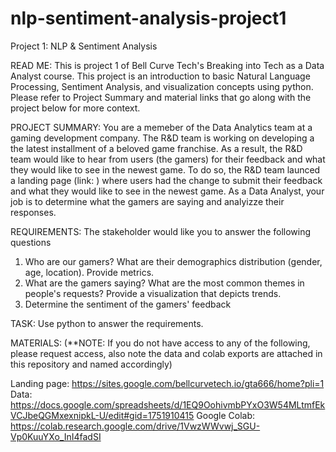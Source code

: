 # nlp-sentiment-analysis-project1
Project 1: NLP &amp; Sentiment Analysis

READ ME: This is project 1 of Bell Curve Tech's Breaking into Tech as a Data Analyst course. This project is an introduction to basic Natural Language Processing, Sentiment Analysis, and visualization concepts using python.
Please refer to Project Summary and material links that go along with the project below for more context.

PROJECT SUMMARY: You are a memeber of the Data Analytics team at a gaming development company. The R&D team is working on developing a the latest installment of a beloved game franchise. As a result, the R&D team would like to hear from users (the gamers) for their feedback and what they would like to see in the newest game. To do so, the R&D team launced a landing page (link:  ) where users had the change to submit their feedback and what they would like to see in the newest game. As a Data Analyst, your job is to determine what the gamers are saying and analyizze their responses. 

REQUIREMENTS: The stakeholder would like you to answer the following questions

1) Who are our gamers? What are their demographics distribution (gender, age, location). Provide metrics.
2) What are the gamers saying? What are the most common themes in people's requests? Provide a visualization that depicts trends.
3) Determine the sentiment of the gamers' feedback 


TASK: Use python to answer the requirements. 

MATERIALS: 
(**NOTE: If you do not have access to any of the following, please request access, also note the data and colab exports are attached in this repository and named accordingly) 

Landing page: https://sites.google.com/bellcurvetech.io/gta666/home?pli=1
Data: https://docs.google.com/spreadsheets/d/1EQ9OohivmbPYxO3W54MLtmfEkVCJbeQGMxexnipkL-U/edit#gid=1751910415
Google Colab: https://colab.research.google.com/drive/1VwzWWvwj_SGU-Vp0KuuYXo_InI4fadSI

